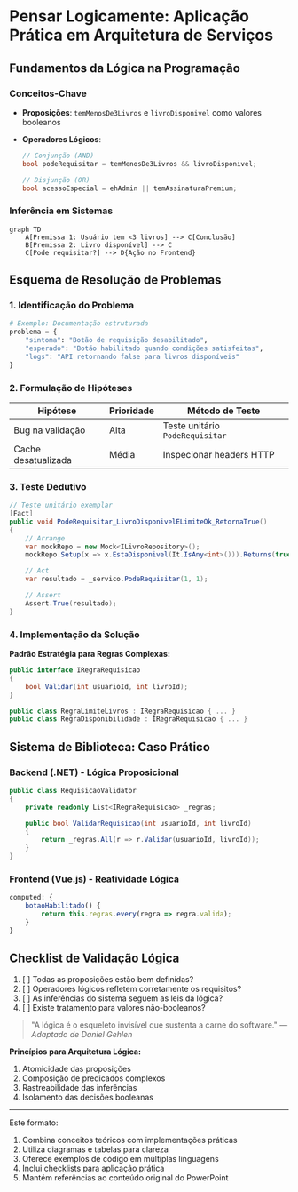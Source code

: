 # Pensar Logicamente: Aplicação Prática em Arquitetura de Serviços

## Fundamentos da Lógica na Programação

### Conceitos-Chave

- **Proposições**: `temMenosDe3Livros` e `livroDisponivel` como valores booleanos
- **Operadores Lógicos**:

  ```csharp
  // Conjunção (AND)
  bool podeRequisitar = temMenosDe3Livros && livroDisponivel;

  // Disjunção (OR)
  bool acessoEspecial = ehAdmin || temAssinaturaPremium;
  ```

### Inferência em Sistemas

```mermaid
graph TD
    A[Premissa 1: Usuário tem <3 livros] --> C[Conclusão]
    B[Premissa 2: Livro disponível] --> C
    C[Pode requisitar?] --> D{Ação no Frontend}
```

## Esquema de Resolução de Problemas

### 1. Identificação do Problema

```python
# Exemplo: Documentação estruturada
problema = {
    "sintoma": "Botão de requisição desabilitado",
    "esperado": "Botão habilitado quando condições satisfeitas",
    "logs": "API retornando false para livros disponíveis"
}
```

### 2. Formulação de Hipóteses

| Hipótese            | Prioridade | Método de Teste                 |
| ------------------- | ---------- | ------------------------------- |
| Bug na validação    | Alta       | Teste unitário `PodeRequisitar` |
| Cache desatualizada | Média      | Inspecionar headers HTTP        |

### 3. Teste Dedutivo

```csharp
// Teste unitário exemplar
[Fact]
public void PodeRequisitar_LivroDisponivelELimiteOk_RetornaTrue()
{
    // Arrange
    var mockRepo = new Mock<ILivroRepository>();
    mockRepo.Setup(x => x.EstaDisponivel(It.IsAny<int>())).Returns(true);

    // Act
    var resultado = _servico.PodeRequisitar(1, 1);

    // Assert
    Assert.True(resultado);
}
```

### 4. Implementação da Solução

**Padrão Estratégia para Regras Complexas:**

```csharp
public interface IRegraRequisicao
{
    bool Validar(int usuarioId, int livroId);
}

public class RegraLimiteLivros : IRegraRequisicao { ... }
public class RegraDisponibilidade : IRegraRequisicao { ... }
```

## Sistema de Biblioteca: Caso Prático

### Backend (.NET) - Lógica Proposicional

```csharp
public class RequisicaoValidator
{
    private readonly List<IRegraRequisicao> _regras;

    public bool ValidarRequisicao(int usuarioId, int livroId)
    {
        return _regras.All(r => r.Validar(usuarioId, livroId));
    }
}
```

### Frontend (Vue.js) - Reatividade Lógica

```javascript
computed: {
    botaoHabilitado() {
        return this.regras.every(regra => regra.valida);
    }
}
```

## Checklist de Validação Lógica

1. [ ] Todas as proposições estão bem definidas?
2. [ ] Operadores lógicos refletem corretamente os requisitos?
3. [ ] As inferências do sistema seguem as leis da lógica?
4. [ ] Existe tratamento para valores não-booleanos?

> "A lógica é o esqueleto invisível que sustenta a carne do software."
> _— Adaptado de Daniel Gehlen_

**Princípios para Arquitetura Lógica:**

1. Atomicidade das proposições
2. Composição de predicados complexos
3. Rastreabilidade das inferências
4. Isolamento das decisões booleanas

---

Este formato:

1. Combina conceitos teóricos com implementações práticas
2. Utiliza diagramas e tabelas para clareza
3. Oferece exemplos de código em múltiplas linguagens
4. Inclui checklists para aplicação prática
5. Mantém referências ao conteúdo original do PowerPoint
